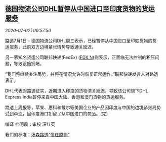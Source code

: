 <!--1593652994000-->
[德国物流公司DHL暂停从中国进口至印度货物的货运服务](https://cn.reuters.com/article/china-india-dhl-0701-wedn-idCNKBS243049)
------

<div><i>2020-07-02T00:57:50</i></div><div class="StandardArticleBody_body"><p>路透7月1日 - 德国物流公司DHL周三表示，已经暂停从中国进口至印度货物的货运服务，此前双方边境紧张情势导致通关延迟。 </p><p>另一家知名货运公司联邦快递(FedEx) (<span id="symbol_FDX.N_0"><a href="//www.reuters.com/companies/FDX.N">FDX.N</a></span>)则表示，正面临无法控制的积压问题，导致设施拥堵。 </p><p>“我们将继续关注局势，并将在情况允许时恢复正常运作，”联邦快递发言人对路透表示。 </p><p>DHL代表对路透证实，近期进入印度的货物清关延迟，导致该公司旗下DHL Express India暂停来自中国大陆、香港和澳门货物的货运服务。 </p><p>路透上周报导，苹果、思科和戴尔等美国企业的产品因印度与中国的边境紧张局势受到牵连，因印度港口扣留了从中国进口的商品。(完)     </p><div class="Attribution_container"><div class="Attribution_attribution"><p class="Attribution_content">编译 杜明霞；审校 汪红英 </p></div></div><div class="StandardArticleBody_trustBadgeContainer"><span class="StandardArticleBody_trustBadgeTitle">我们的标准：</span><span class="trustBadgeUrl"><a href="https://www.thomsonreuters.cn/content/dam/openweb/documents/pdf/china/brochures/about-us-1.pdf">汤森路透“信任原则”</a></span></div></div>
